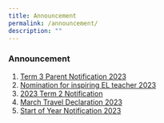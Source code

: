 ```yaml
---
title: Announcement
permalink: /announcement/
description: ""
---
```

### Announcement

1. [Term 3 Parent Notification 2023](/files/2023/T3/2023%20term%203%20parent%20notification%202023_final%20(23062023).pdf)
2. [Nomination for inspiring EL teacher 2023](https://www.facebook.com/permalink.php?story_fbid=pfbid02SAGzSTNXUzGpYq2hNfmikXBmaB7vdZny3WiwFzjqCSyguhLCK5GuWY6sHtx3Y75nl&id=100063595747479)
3. [2023 Term 2 Notification](/files/2023/T2/2023%20Term%202%20School%20Notification.pdf)
4. [March Travel Declaration 2023](/files/2023/T1/March%20Travel%20Declaration%202023.pdf)
5. [Start of Year Notification 2023](/files/2023/T1/2023%20Start%20of%20Year%20Notification_FINAL%20v2.pdf)